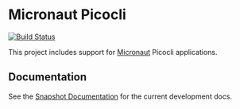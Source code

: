 # Micronaut Picocli

[![Build Status](https://travis-ci.org/micronaut-projects/micronaut-picocli.svg?branch=master)](https://travis-ci.org/micronaut-projects/micronaut-picocli)

This project includes support for [Micronaut](http://micronaut.io) Picocli applications.

## Documentation

<!-- See the [Documentation](https://micronaut-projects.github.io/micronaut-picocli/latest/guide) for more information. -->

See the [Snapshot Documentation](https://micronaut-projects.github.io/micronaut-picocli/snapshot/guide) for the current development docs.
